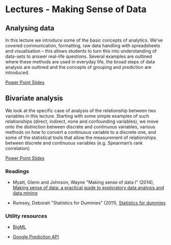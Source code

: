 ﻿Lectures - Making Sense of Data
===============================

## Analysing data

In this lecture we introduce some of the basic concepts of analytics. We’ve covered communication, formatting, raw data handling with spreadsheets and visualisation – this allows students to turn this into understanding of data-sets to answer real-life questions. Several examples are outlined where these methods are used in everyday life, the broad steps of data analysis are outlined and the concepts of grouping and prediction are introduced.

<a href="analysis.ppt" file="ppt"> Power Point Slides</a>

## Bivariate analysis

We look at the specific case of analysis of the relationship between two variables in this lecture. Starting with some simple examples of such relationships (direct, indirect, none and confounding variables), we move onto the distinction between discrete and continuous variables, various methods on how to convert a continuous variable to a discrete one, and some of the statistical tools that allow the measurement of relationships between discrete and continuous variables (e.g. Spearman’s rank correlation)

<a href="bivariate-analysis.ppt" file="ppt"> Power Point Slides</a>

### Readings

- Myatt, Glenn and Johnson, Wayne "Making sense of data I" (2014), [Making sense of data: a practical guide to exploratory data analysis and data mining](http://www.amazon.com/Making-Sense-Data-Practical-Exploratory/dp/1118407415/ref=sr_1_1?ie=UTF8&qid=1429159685&sr=8-1&keywords=making+sense+of+data)

- Rumsey, Deborah "Statistics for Dummies" (2011), [Statistics for dummies](http://www.amazon.com/Statistics-Dummies-Deborah-Rumsey-PhD/dp/0470911085/ref=sr_1_1?ie=UTF8&qid=1429159815&sr=8-1&keywords=statistics+for+dummies)


### Utility resources

- [BigML](https://bigml.com)

- [Google Prediction API](https://cloud.google.com/prediction/docs)
